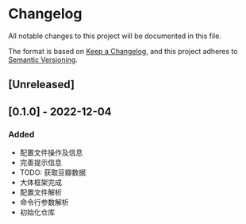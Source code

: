 # Changelog
All notable changes to this project will be documented in this file.

The format is based on [Keep a Changelog](https://keepachangelog.com/en/1.0.0/),
and this project adheres to [Semantic Versioning](https://semver.org/spec/v2.0.0.html).

## [Unreleased]


## [0.1.0] - 2022-12-04
### Added
- 配置文件操作及信息
- 完善提示信息
- TODO: 获取豆瓣数据
- 大体框架完成
- 配置文件解析
- 命令行参数解析
- 初始化仓库

